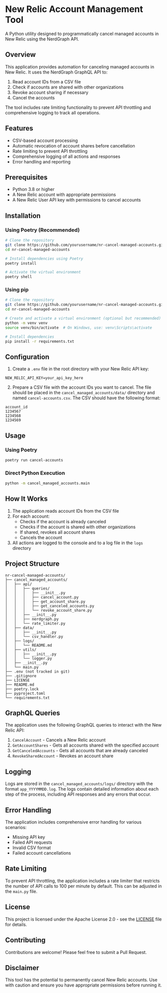 # New Relic Account Management Tool

A Python utility designed to programmatically cancel managed accounts in New Relic using the NerdGraph API.

## Overview

This application provides automation for canceling managed accounts in New Relic. It uses the NerdGraph GraphQL API to:

1. Read account IDs from a CSV file
2. Check if accounts are shared with other organizations
3. Revoke account sharing if necessary
4. Cancel the accounts

The tool includes rate limiting functionality to prevent API throttling and comprehensive logging to track all operations.

## Features

- CSV-based account processing
- Automatic revocation of account shares before cancellation
- Rate limiting to prevent API throttling
- Comprehensive logging of all actions and responses
- Error handling and reporting

## Prerequisites

- Python 3.8 or higher
- A New Relic account with appropriate permissions
- A New Relic User API key with permissions to cancel accounts

## Installation

### Using Poetry (Recommended)

```bash
# Clone the repository
git clone https://github.com/yourusername/nr-cancel-managed-accounts.git
cd nr-cancel-managed-accounts

# Install dependencies using Poetry
poetry install

# Activate the virtual environment
poetry shell
```

### Using pip

```bash
# Clone the repository
git clone https://github.com/yourusername/nr-cancel-managed-accounts.git
cd nr-cancel-managed-accounts

# Create and activate a virtual environment (optional but recommended)
python -m venv venv
source venv/bin/activate  # On Windows, use: venv\Scripts\activate

# Install dependencies
pip install -r requirements.txt
```

## Configuration

1. Create a `.env` file in the root directory with your New Relic API key:

```
NEW_RELIC_API_KEY=your_api_key_here
```

2. Prepare a CSV file with the account IDs you want to cancel. The file should be placed in the `cancel_managed_accounts/data/` directory and named `cancel-accounts.csv`. The CSV should have the following format:

```csv
account_id
1234567
1234568
1234569
```

## Usage

### Using Poetry

```bash
poetry run cancel-accounts
```

### Direct Python Execution

```bash
python -m cancel_managed_accounts.main
```

## How It Works

1. The application reads account IDs from the CSV file
2. For each account:
   - Checks if the account is already canceled
   - Checks if the account is shared with other organizations
   - If shared, revokes all account shares
   - Cancels the account
3. All actions are logged to the console and to a log file in the `logs` directory

## Project Structure

```
nr-cancel-managed-accounts/
├── cancel_managed_accounts/
│   ├── api/
│   │   ├── queries/
│   │   │   ├── __init__.py
│   │   │   ├── cancel_account.py
│   │   │   ├── get_account_share.py
│   │   │   ├── get_canceled_accounts.py
│   │   │   └── revoke_account_share.py
│   │   ├── __init__.py
│   │   ├── nerdgraph.py
│   │   └── rate_limiter.py
│   ├── data/
│   │   ├── __init__.py
│   │   └── csv_handler.py
│   ├── logs/
│   │   └── README.md
│   ├── utils/
│   │   ├── __init__.py
│   │   └── logger.py
│   ├── __init__.py
│   └── main.py
├── .env (not tracked in git)
├── .gitignore
├── LICENSE
├── README.md
├── poetry.lock
├── pyproject.toml
└── requirements.txt
```

## GraphQL Queries

The application uses the following GraphQL queries to interact with the New Relic API:

1. `CancelAccount` - Cancels a New Relic account
2. `GetAccountShares` - Gets all accounts shared with the specified account
3. `GetCanceledAccounts` - Gets all accounts that are already canceled
4. `RevokeSharedAccount` - Revokes an account share

## Logging

Logs are stored in the `cancel_managed_accounts/logs/` directory with the format `app_YYYYMMDD.log`. The logs contain detailed information about each step of the process, including API responses and any errors that occur.

## Error Handling

The application includes comprehensive error handling for various scenarios:
- Missing API key
- Failed API requests
- Invalid CSV format
- Failed account cancellations

## Rate Limiting

To prevent API throttling, the application includes a rate limiter that restricts the number of API calls to 100 per minute by default. This can be adjusted in the `main.py` file.

## License

This project is licensed under the Apache License 2.0 - see the [LICENSE](LICENSE) file for details.

## Contributing

Contributions are welcome! Please feel free to submit a Pull Request.

## Disclaimer

This tool has the potential to permanently cancel New Relic accounts. Use with caution and ensure you have appropriate permissions before running it.
